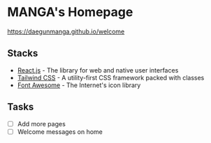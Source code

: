 # MANGA's Homepage

<https://daegunmanga.github.io/welcome>

## Stacks

- [React.js](https://react.dev/) - The library for web and native user interfaces
- [Tailwind CSS](https://tailwindcss.com/) - A utility-first CSS framework packed with classes
- [Font Awesome](https://fontawesome.com/) - The Internet's icon library

## Tasks

- [ ] Add more pages
- [ ] Welcome messages on home
